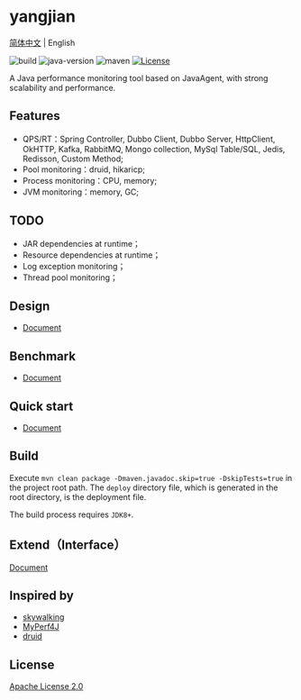 # yangjian

[简体中文](README.md) | English

![build](https://github.com/yametech/yangjian/workflows/build/badge.svg) ![java-version](https://img.shields.io/badge/JDK-1.8+-brightgreen.svg) ![maven](https://img.shields.io/badge/maven-3.5+-brightgreen.svg) [![License](https://img.shields.io/github/license/yametech/yangjian)](/LICENSE)

A Java performance monitoring tool based on JavaAgent, with strong scalability and performance.

## Features

* QPS/RT：Spring Controller, Dubbo Client, Dubbo Server, HttpClient, OkHTTP, Kafka, RabbitMQ, Mongo collection, MySql Table/SQL, Jedis, Redisson, Custom Method;
* Pool monitoring：druid, hikaricp;
* Process monitoring：CPU, memory;
* JVM monitoring：memory, GC;

## TODO

* JAR dependencies at runtime；
* Resource dependencies at runtime；
* Log exception monitoring；
* Thread pool monitoring；

## Design

* [Document](https://github.com/yametech/yangjian/wiki/%E8%AE%BE%E8%AE%A1%E6%96%87%E6%A1%A3 )

## Benchmark

* [Document](https://github.com/yametech/yangjian/wiki/%E6%80%A7%E8%83%BD%E6%8A%A5%E5%91%8A )


## Quick start

* [Document](https://github.com/yametech/yangjian/wiki/%E9%83%A8%E7%BD%B2%E6%96%87%E6%A1%A3 )

## Build

Execute `mvn clean package -Dmaven.javadoc.skip=true -DskipTests=true` in the project root path. The `deploy` directory file, which is generated in the root directory, is the deployment file.

The build process requires `JDK8+`.
## Extend（Interface）

[Document](https://github.com/yametech/yangjian/wiki/%E5%BC%80%E5%8F%91%E6%96%87%E6%A1%A3)

## Inspired by
* [skywalking](https://github.com/apache/skywalking)
* [MyPerf4J](https://github.com/LinShunKang/MyPerf4J )
* [druid](https://github.com/alibaba/druid )

## License

[Apache License 2.0](/LICENSE)
